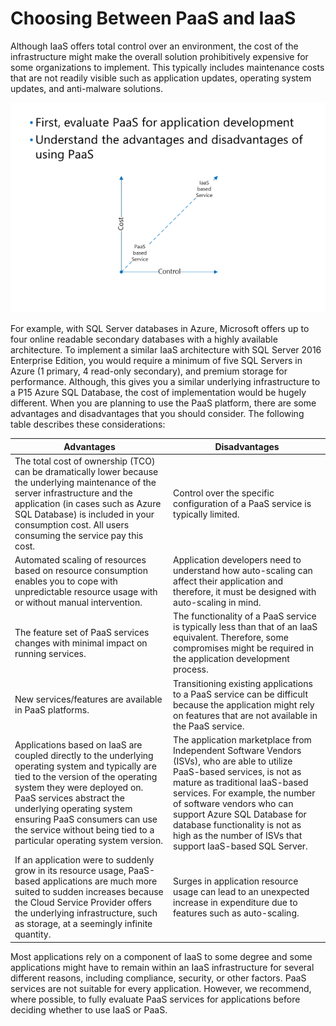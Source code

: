 # Choosing Between PaaS and IaaS

Although IaaS offers total control over an environment, the cost of the infrastructure might make the overall solution prohibitively expensive for some organizations to implement. This typically includes maintenance costs that are not readily visible such as application updates, operating system updates, and anti-malware solutions.

![Choosing Between PaaS and IaaS](media/choosing-between-paas-and-iaas.png)

For example, with SQL Server databases in Azure, Microsoft offers up to four online readable secondary databases with a highly available architecture. To implement a similar IaaS architecture with SQL Server 2016 Enterprise Edition, you would require a minimum of five SQL Servers in Azure (1 primary, 4 read-only secondary), and premium storage for performance. Although, this gives you a similar underlying infrastructure to a P15 Azure SQL Database, the cost of implementation would be hugely different.
When you are planning to use the PaaS platform, there are some advantages and disadvantages that you should consider. The following table describes these considerations:

|Advantages|Disadvantages|
|---------|---------|
|The total cost of ownership (TCO) can be dramatically lower because the underlying maintenance of the server infrastructure and the application (in cases such as Azure SQL Database) is included in your consumption cost. All users consuming the service pay this cost.|Control over the specific configuration of a PaaS service is typically limited.|
|Automated scaling of resources based on resource consumption enables you to cope with unpredictable resource usage with or without manual intervention.|Application developers need to understand how auto-scaling can affect their application and therefore, it must be designed with auto-scaling in mind.|
|The feature set of PaaS services changes with minimal impact on running services.|The functionality of a PaaS service is typically less than that of an IaaS equivalent. Therefore, some compromises might be required in the application development process.|
|New services/features are available in PaaS platforms.|Transitioning existing applications to a PaaS service can be difficult because the application might rely on features that are not available in the PaaS service.|
|Applications based on IaaS are coupled directly to the underlying operating system and typically are tied to the version of the operating system they were deployed on. PaaS services abstract the underlying operating system ensuring PaaS consumers can use the service without being tied to a particular operating system version.|The application marketplace from Independent Software Vendors (ISVs), who are able to utilize PaaS-based services, is not as mature as traditional IaaS-based services. For example, the number of software vendors who can support Azure SQL Database for database functionality is not as high as the number of ISVs that support IaaS-based SQL Server.|
|If an application were to suddenly grow in its resource usage, PaaS-based applications are much more suited to sudden increases because the Cloud Service Provider offers the underlying infrastructure, such as storage, at a seemingly infinite quantity.|Surges in application resource usage can lead to an unexpected increase in expenditure due to features such as auto-scaling.|

Most applications rely on a component of IaaS to some degree and some applications might have to remain within an IaaS infrastructure for several different reasons, including compliance, security, or other factors. PaaS services are not suitable for every application. However, we recommend, where possible, to fully evaluate PaaS services for applications before deciding whether to use IaaS or PaaS.